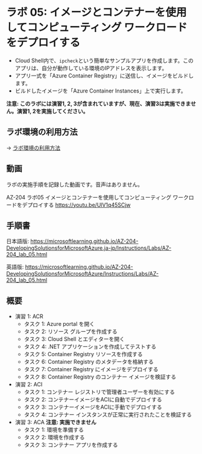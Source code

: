 # ラボ 05: イメージとコンテナーを使用してコンピューティング ワークロードをデプロイする

- Cloud Shell内で、`ipcheck`という簡単なサンプルアプリを作成します。このアプリは、自分が動作している環境のIPアドレスを表示します。
- アプリ一式を「Azure Container Registry」に送信し、イメージをビルドします。
- ビルドしたイメージを「Azure Container Instances」上で実行します。

**注意: このラボには演習1, 2, 3が含まれていますが、現在、演習3は実施できません。演習1, 2を実施してください。**

## ラボ環境の利用方法

→ [ラボ環境の利用方法](lab00cs.md)

## 動画

ラボの実施手順を記録した動画です。音声はありません。

AZ-204 ラボ05 イメージとコンテナーを使用してコンピューティング ワークロードをデプロイする
https://youtu.be/UlV1q45SCjw

## 手順書

日本語版:
https://microsoftlearning.github.io/AZ-204-DevelopingSolutionsforMicrosoftAzure.ja-jp/Instructions/Labs/AZ-204_lab_05.html

英語版:
https://microsoftlearning.github.io/AZ-204-DevelopingSolutionsforMicrosoftAzure/Instructions/Labs/AZ-204_lab_05.html

## 概要


- 演習 1: ACR
  - タスク 1: Azure portal を開く
  - タスク 2: リソース グループを作成する
  - タスク 3: Cloud Shell とエディターを開く
  - タスク 4: .NET アプリケーションを作成してテストする
  - タスク 5: Container Registry リソースを作成する
  - タスク 6: Container Registry のメタデータを格納する
  - タスク 7: Container Registry にイメージをデプロイする
  - タスク 8: Container Registry のコンテナー イメージを検証する
- 演習 2: ACI
  - タスク 1: コンテナー レジストリで管理者ユーザーを有効にする
  - タスク 2: コンテナーイメージをACIに自動でデプロイする
  - タスク 3: コンテナーイメージをACIに手動でデプロイする
  - タスク 4: コンテナー インスタンスが正常に実行されたことを検証する
- 演習 3: ACA **注意: 実施できません**
  - タスク 1: 環境を準備する
  - タスク 2: 環境を作成する
  - タスク 3: コンテナー アプリを作成する
